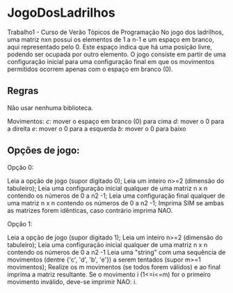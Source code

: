 # JogoDosLadrilhos
Trabalho1 - Curso de Verão Tópicos de Programação
No jogo dos ladrilhos, uma matriz nxn possui os elementos de 1 a n-1 e um espaço em branco, aqui representado pelo 0. Este espaço indica que há uma posição livre, podendo ser ocupada por outro elemento. O jogo consiste em partir de uma configuração inicial para uma configuração final em que os movimentos permitidos ocorrem apenas com o espaço em branco (0). 

## Regras
Não usar nenhuma biblioteca.

Movimentos:
 _c_: mover o espaço em branco (0) para cima
 _d_: mover o 0 para a direita
 _e_: mover o 0 para a esquerda
 _b_: mover o 0 para baixo


## Opções de jogo:
Opção 0:

Leia a opção de jogo (supor digitado 0);
Leia um inteiro n>=2 (dimensão do tabuleiro);
Leia uma configuração inicial qualquer de uma matriz n x n contendo os números de 0 a n2 -1;
Leia uma configuração final qualquer de uma matriz n x n contendo os números de 0 a n2 -1;
Imprima SIM se ambas as matrizes forem idênticas, caso contrário imprima NAO.

Opção 1: 

Leia a opção de jogo (supor digitado 1);
Leia um inteiro n>=2 (dimensão do tabuleiro);
Leia uma configuração inicial qualquer de uma matriz n x n contendo os números de 0 a n2 -1
Leia uma "string" com uma sequência de movimentos (dentre {'c', 'd', 'b', 'e'}) a serem tentados (supor m>=1 movimentos);
Realize os m movimentos (se todos forem válidos) e ao final imprima a matriz resultante.
Se o movimento i (1<=i<=m) for o primeiro movimento inválido, deve-se imprimir NAO: i.


